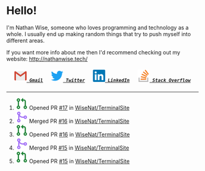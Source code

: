 <!--About Me--->


<!--Tools/Languages--->
<h1> Hello! </h1>
<p>I'm Nathan Wise, someone who loves programming and technology as a whole. I usually end up making random things that try to push myself into different areas.

If you want more info about me then I'd recommend checking out my website: http://nathanwise.tech/</p>

<!--Contacts--->
<h5 align="center">
	<code><a href="mailto:nathan88wise@gmail.com"><img alt="Gmail" width=32 src="res/logos/gmail.svg"> Gmail</a></code>
	&emsp;
	<code><a href="https://twitter.com/WiseNatDev" title="Twitter Profile"><img alt="Twitter" width=32 src="res/logos/twitter.svg"> Twitter</a></code>
	&emsp;
	<code><a href="https://www.linkedin.com/in/nathan-w-5592ba1b5/" title="LinkedIn Profile"><img alt="LinkedIn" width=32 src="res/logos/linkedin.svg"> LinkedIn</a></code>
	&emsp;
	<code><a href="https://stackoverflow.com/users/11125378/wisenat" title="Stack Overflow Profile"><img alt="Stack Overflow" width=32 src="res/logos/stackoverflow.svg"> Stack Overflow</a></code>
</h5>

---

<!--GitHub Recent Activity--->

<!--RECENT_ACTIVITY:start-->
1. ![pr-created](res/octicons/pr-created.svg) Opened PR [#17](https://github.com/WiseNat/TerminalSite/pull/17) in [WiseNat/TerminalSite](https://github.com/WiseNat/TerminalSite)
2. ![pr-merged](res/octicons/pr-merged.svg) Merged PR [#16](https://github.com/WiseNat/TerminalSite/pull/16) in [WiseNat/TerminalSite](https://github.com/WiseNat/TerminalSite)
3. ![pr-created](res/octicons/pr-created.svg) Opened PR [#16](https://github.com/WiseNat/TerminalSite/pull/16) in [WiseNat/TerminalSite](https://github.com/WiseNat/TerminalSite)
4. ![pr-merged](res/octicons/pr-merged.svg) Merged PR [#15](https://github.com/WiseNat/TerminalSite/pull/15) in [WiseNat/TerminalSite](https://github.com/WiseNat/TerminalSite)
5. ![pr-created](res/octicons/pr-created.svg) Opened PR [#15](https://github.com/WiseNat/TerminalSite/pull/15) in [WiseNat/TerminalSite](https://github.com/WiseNat/TerminalSite)
<!--RECENT_ACTIVITY:end-->

<!--**WiseNat/WiseNat** is a ✨ _special_ ✨ repository because its `README.md` (this file) appears on your GitHub profile.-->
